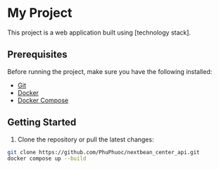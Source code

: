 # My Project

This project is a web application built using [technology stack].

## Prerequisites

Before running the project, make sure you have the following installed:

- [Git](https://git-scm.com/downloads)
- [Docker](https://www.docker.com/get-started)
- [Docker Compose](https://docs.docker.com/compose/install/)

## Getting Started

1. Clone the repository or pull the latest changes:

```bash
git clone https://github.com/PhuPhuoc/nextbean_center_api.git
docker compose up --build

